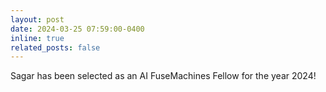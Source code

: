 ```yaml
---
layout: post
date: 2024-03-25 07:59:00-0400
inline: true
related_posts: false
---
```


Sagar has been selected as an AI FuseMachines Fellow for the year 2024!

